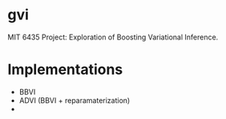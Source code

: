 # gvi
MIT 6435 Project: Exploration of Boosting Variational Inference.

# Implementations

* BBVI
* ADVI (BBVI + reparamaterization)
* 
